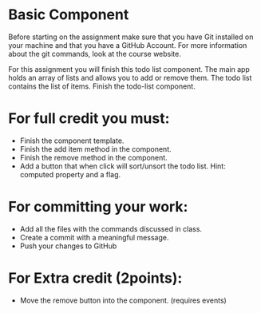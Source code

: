 # Basic Component

Before starting on the assignment make sure that you have Git installed
on your machine and that you have a GitHub Account.
For more information about the git commands, look at the course website.

For this assignment you will finish this todo list component. The main
app holds an array of lists and allows you to add or remove them.
The todo list contains the list of items. Finish the todo-list component.

# For full credit you must:

- Finish the component template.
- Finish the add item method in the component.
- Finish the remove method in the component.
- Add a button that when click will sort/unsort the todo list. Hint: computed property and a flag.

# For committing your work:

- Add all the files with the commands discussed in class.
- Create a commit with a meaningful message.
- Push your changes to GitHub

# For Extra credit (2points):

- Move the remove button into the component. (requires events)

